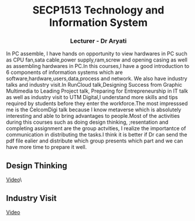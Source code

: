 <h1 align="center">SECP1513 Technology and Information System</h1>
<h3 align="center">Lecturer - Dr Aryati</h3>
In PC assemble, I have hands on opportunity to view hardwares in PC such as CPU fan,sata cable,power supply,ram,screw and opening casing as well as assembling hardwares in PC.In this courses,I have a good introduction to 6 components of information systems which are software,hardware,users,data,process and network.
We also have industry talks and industry visit.In RunCloud talk,Designing Success from Graphic Multimedia to Leading Project talk, Preparing for Entrepreneurship in IT talk as well as industry visit to UTM Digital,I understand more skills and tips required by students before they enter the workforce.The most impresssed me is the CelcomDigi talk because I know metaverse which is absolutely interesting and able to bring advantages to people.Most of the activities during this courses such as doing design thinking, ;resentation and completing assignment are the group actvities, I  realize the importantce of communication in distributing the tasks.I think it is better if Dr can send the pdf file ealier and distribute which group presents which part and we can have more time to prepare it well.




##  Design Thinking
[Video](https://drive.google.com/file/d/1H3ohpFpJz6KavEGv4b81e-vnLT5xpKOS/view?usp=drivesdk )\

## Industry Visit
[Video](https://drive.google.com/file/d/1H3ohpFpJz6KavEGv4b81e-vnLT5xpKOS/view?usp=drivesdk )
